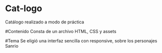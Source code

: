 # Cat-logo
Catálogo realizado a modo de práctica

#Contenido
Consta de un archivo HTML, CSS y assets

#Tema
Se eligió una interfaz sencilla con responsive, sobre los personajes Sanrio
